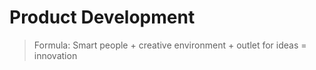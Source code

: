 # Product Development

> Formula: Smart people + creative environment + outlet for ideas = innovation 
